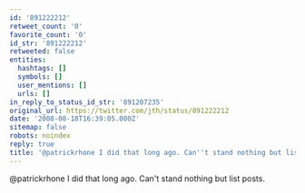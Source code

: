 ```yaml
---
id: '891222212'
retweet_count: '0'
favorite_count: '0'
id_str: '891222212'
retweeted: false
entities:
  hashtags: []
  symbols: []
  user_mentions: []
  urls: []
in_reply_to_status_id_str: '891207235'
original_url: https://twitter.com/jth/status/891222212
date: '2008-08-18T16:39:05.000Z'
sitemap: false
robots: noindex
reply: true
title: '@patrickrhone I did that long ago. Can''t stand nothing but list posts.'
---
```


@patrickrhone I did that long ago. Can't stand nothing but list posts.
